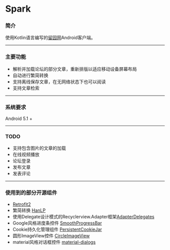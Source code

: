 # Spark

### 简介 ###

使用Kotlin语言编写的[留园网](https://www.6park.com)Android客户端。

---
### 主要功能 ###

+ 解析并加载论坛的部分文章，重新排版以适应移动设备屏幕布局
+ 自动进行繁简转换
+ 支持离线保存文章，在无网络状态下也可以阅读
+ 支持文章检索

---
### 系统要求 ###

Android 5.1 +


---
### TODO ###

+ 支持包含图片的文章的加载
+ 在线视频播放
+ 论坛登录
+ 发布文章
+ 发表评论

---
### 使用到的部分开源组件 ###

+ [Retrofit2](https://github.com/square/retrofit)
+ 繁简转换 [HanLP](https://github.com/hankcs/HanLP)
+ 使用Delegate设计模式的Recyclerview.Adapter框架[AdapterDelegates](https://github.com/sockeqwe/AdapterDelegates)
+ Google风格进度条控件 [SmoothProgressBar](https://github.com/castorflex/SmoothProgressBar)
+ Cookie持久化管理组件 [PersistentCookieJar](https://github.com/franmontiel/PersistentCookieJar)
+ 圆形ImageView控件 [CircleImageView](https://github.com/hdodenhof/CircleImageView)
+ material风格对话框控件 [material-dialogs](https://github.com/afollestad/material-dialogs)
